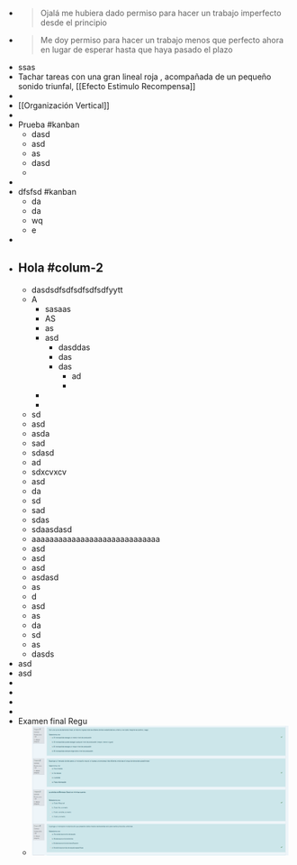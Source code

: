 - > Ojalá me hubiera dado permiso para hacer un trabajo imperfecto desde el principio
- > Me doy permiso para hacer un trabajo menos que perfecto ahora en lugar de esperar hasta que haya pasado el plazo
- ssas
- Tachar tareas con una gran lineal roja , acompañada de un pequeño sonido triunfal, [[Efecto Estimulo Recompensa]]
-
- [[Organización Vertical]]
-
- Prueba #kanban
	- dasd
	- asd
	- as
	- dasd
	-
-
- dfsfsd #kanban
	- da
	- da
	- wq
	- e
-
- Hola #colum-2
	-
	- dasdsdfsdfsdfsdfsdfyytt
	- A
		- sasaas
		- AS
		- as
		- asd
			- dasddas
			- das
			- das
				- ad
				-
		-
		-
	- sd
	- asd
	- asda
	- sad
	- sdasd
	- ad
	- sdxcvxcv
	- asd
	- da
	- sd
	- sad
	- sdas
	- sdaasdasd
	- aaaaaaaaaaaaaaaaaaaaaaaaaaaaa
	- asd
	- asd
	- asd
	- asdasd
	- as
	- d
	- asd
	- as
	- da
	- sd
	- as
	- dasds
- asd
- asd
-
-
-
-
- Examen final Regu
	- ![image.png](../assets/image_1644538353665_0.png)
